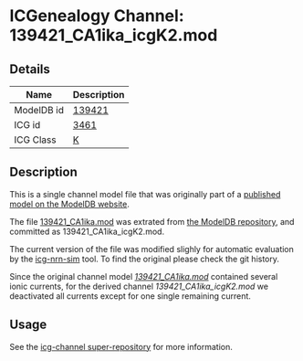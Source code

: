 # ICGenealogy Channel: 139421\_CA1ika\_icgK2.mod

## Details

Name | Description
---- | -----------
ModelDB id | [139421](http://senselab.med.yale.edu/ModelDB/ShowModel.cshtml?model=139421)
ICG id | [3461](http://icg.neurotheory.ox.ac.uk/channels/1/3461)
ICG Class | [K](http://icg.neurotheory.ox.ac.uk/channels/1)

## Description

This is a single channel model file that was originally part of a [published model on the ModelDB website](http://senselab.med.yale.edu/ModelDB/ShowModel.cshtml?model=139421).


The file [139421\_CA1ika.mod](139421_CA1ika_icgK2.mod) was extrated from [the ModelDB repository](http://senselab.med.yale.edu/ModelDB/ShowModel.cshtml?model=139421), and committed as 139421\_CA1ika\_icgK2.mod.

The current version of the file was modified slighly for automatic evaluation by the [icg-nrn-sim](https://github.com/icgenealogy/icg-nrn-sim) tool. To find the original please check the git history.

Since the original channel model *[139421\_CA1ika.mod](http://senselab.med.yale.edu/ModelDB/ShowModel.cshtml?model=139421)* contained several ionic currents, for the derived channel *139421\_CA1ika\_icgK2.mod* we deactivated all currents except for one single remaining current.


## Usage

See the [icg-channel super-repository](https://github.com/icgenealogy/icg-channels) for more information.